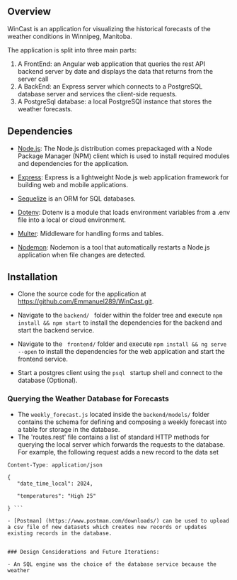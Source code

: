 ## Overview
WinCast is an application for visualizing the historical forecasts of the weather conditions in Winnipeg, Manitoba.

The application is split into three main parts:
1. A FrontEnd: an Angular web application that queries the rest API backend server by date and displays the data that returns from the server call
2. A BackEnd: an Express server which connects to a PostgreSQL database server and services the client-side requests.
3. A PostgreSql database: a local PostgreSQl instance that stores the weather forecasts.


## Dependencies

- [Node.js](https://nodejs.org/en): The Node.js distribution comes prepackaged with a Node Package Manager (NPM) client which is used to install required modules and    dependencies for the application.

- [Express](https://www.npmjs.com/package/express): Express is a lightweight Node.js web application framework for building web and mobile applications.

- [Sequelize](https://sequelize.org/) is an ORM for SQL databases.

- [Dotenv](https://www.npmjs.com/package/dotenv): Dotenv is a module that loads environment variables from a .env file into a local or cloud environment.

- [Multer](https://www.npmjs.com/search?q=multer): Middleware for handling forms and tables.

- [Nodemon](https://www.npmjs.com/package/nodemon): Nodemon is a tool that automatically restarts a Node.js application when file changes are detected.

## Installation

- Clone the source code for the application at https://github.com/Emmanuel289/WinCast.git.

- Navigate to the ```backend/ ``` folder within the folder tree and execute ``` npm install && npm start ``` to install the dependencies for the backend and start the backend service.

- Navigate to the ``` frontend/``` folder and execute ``` npm install && ng serve --open ``` to install the dependencies for the web application and start the frontend service.

- Start a postgres client using the ```psql ``` startup shell and connect to the database (Optional). 


### Querying the Weather Database for Forecasts
 - The `weekly_forecast.js` located inside the `backend/models/` folder contains the schema for defining and composing a weekly forecast into a table for storage in the database. 
 - The 'routes.rest' file contains a list of standard HTTP methods for querying the local server which forwards the requests to the database. For example, the following request adds a new record to the data set
 
 ``` POST http://localhost:8000/api/v0/forecasts 
Content-Type: application/json

{
    "date_time_local": 2024,

    "temperatures": "High 25"

} ```

 - [Postman] (https://www.postman.com/downloads/) can be used to upload a csv file of new datasets which creates new records or updates existing records in the database.


### Design Considerations and Future Iterations:

- An SQL engine was the choice of the database service because the weather 
